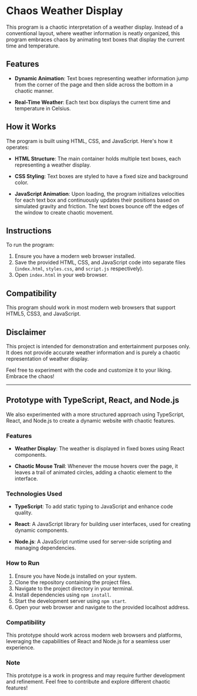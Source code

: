 # Chaos Weather Display

This program is a chaotic interpretation of a weather display. Instead of a conventional layout, where weather information is neatly organized, this program embraces chaos by animating text boxes that display the current time and temperature.

## Features

- **Dynamic Animation**: Text boxes representing weather information jump from the corner of the page and then slide across the bottom in a chaotic manner.
  
- **Real-Time Weather**: Each text box displays the current time and temperature in Celsius.

## How it Works

The program is built using HTML, CSS, and JavaScript. Here's how it operates:

- **HTML Structure**: The main container holds multiple text boxes, each representing a weather display.

- **CSS Styling**: Text boxes are styled to have a fixed size and background color.

- **JavaScript Animation**: Upon loading, the program initializes velocities for each text box and continuously updates their positions based on simulated gravity and friction. The text boxes bounce off the edges of the window to create chaotic movement.

## Instructions

To run the program:

1. Ensure you have a modern web browser installed.
2. Save the provided HTML, CSS, and JavaScript code into separate files (`index.html`, `styles.css`, and `script.js` respectively).
3. Open `index.html` in your web browser.

## Compatibility

This program should work in most modern web browsers that support HTML5, CSS3, and JavaScript.

## Disclaimer

This project is intended for demonstration and entertainment purposes only. It does not provide accurate weather information and is purely a chaotic representation of weather display.

Feel free to experiment with the code and customize it to your liking. Embrace the chaos!

---

## Prototype with TypeScript, React, and Node.js

We also experimented with a more structured approach using TypeScript, React, and Node.js to create a dynamic website with chaotic features.

### Features

- **Weather Display**: The weather is displayed in fixed boxes using React components.
  
- **Chaotic Mouse Trail**: Whenever the mouse hovers over the page, it leaves a trail of animated circles, adding a chaotic element to the interface.

### Technologies Used

- **TypeScript**: To add static typing to JavaScript and enhance code quality.
  
- **React**: A JavaScript library for building user interfaces, used for creating dynamic components.
  
- **Node.js**: A JavaScript runtime used for server-side scripting and managing dependencies.

### How to Run

1. Ensure you have Node.js installed on your system.
2. Clone the repository containing the project files.
3. Navigate to the project directory in your terminal.
4. Install dependencies using `npm install`.
5. Start the development server using `npm start`.
6. Open your web browser and navigate to the provided localhost address.

### Compatibility

This prototype should work across modern web browsers and platforms, leveraging the capabilities of React and Node.js for a seamless user experience.

### Note

This prototype is a work in progress and may require further development and refinement. Feel free to contribute and explore different chaotic features!
